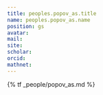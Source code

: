 ```yaml
---
title: peoples.popov_as.title
name: peoples.popov_as.name
position: gs
avatar:
mail:
site:
scholar:
orcid:
mathnet:
---
```


{% tf _people/popov_as.md %}